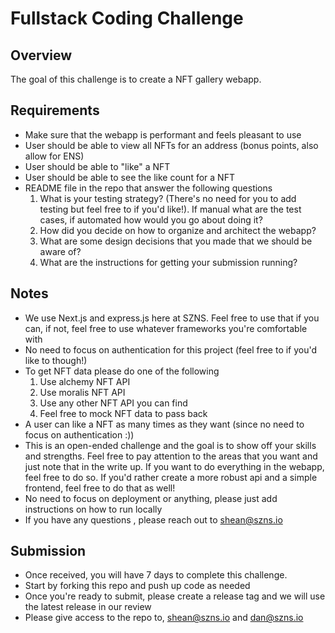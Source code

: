 # Fullstack Coding Challenge

## Overview ##
The goal of this challenge is to create a NFT gallery webapp.

## Requirements ##
- Make sure that the webapp is performant and feels pleasant to use
- User should be able to view all NFTs for an address (bonus points, also allow for ENS)
- User should be able to "like" a NFT
- User should be able to see the like count for a NFT
- README file in the repo that answer the following questions
  1. What is your testing strategy? (There's no need for you to add testing but feel free to if you'd like!). If manual what are the test cases, if automated how would you go about doing it?
  2. How did you decide on how to organize and architect the webapp?
  3. What are some design decisions that you made that we should be aware of?
  4. What are the instructions for getting your submission running?

## Notes ##
- We use Next.js and express.js here at SZNS. Feel free to use that if you can, if not, feel free to use whatever frameworks you're comfortable with
- No need to focus on authentication for this project (feel free to if you'd like to though!)
- To get NFT data please do one of the following
  1. Use alchemy NFT API
  2. Use moralis NFT API
  3. Use any other NFT API you can find
  4. Feel free to mock NFT data to pass back
- A user can like a NFT as many times as they want (since no need to focus on authentication :))
- This is an open-ended challenge and the goal is to show off your skills and strengths. Feel free to pay attention to the areas that you want and just note that in the write up. If you want to do everything in the webapp, feel free to do so. If you'd rather create a more robust api and a simple frontend, feel free to do that as well!
- No need to focus on deployment or anything, please just add instructions on how to run locally
- If you have any questions , please reach out to shean@szns.io

## Submission ##
- Once received, you will have 7 days to complete this challenge.
- Start by forking this repo and push up code as needed
- Once you're ready to submit, please create a release tag and we will use the latest release in our review
- Please give access to the repo to, shean@szns.io and dan@szns.io

